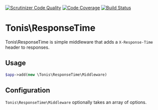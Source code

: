 [![Scrutinizer Code Quality](https://scrutinizer-ci.com/g/tonis-io/tonis/badges/quality-score.png?b=master)](https://scrutinizer-ci.com/g/tonis-io/tonis/?branch=master)
[![Code Coverage](https://scrutinizer-ci.com/g/tonis-io/tonis/badges/coverage.png?b=master)](https://scrutinizer-ci.com/g/tonis-io/tonis/?branch=master)
[![Build Status](https://scrutinizer-ci.com/g/tonis-io/tonis/badges/build.png?b=master)](https://scrutinizer-ci.com/g/tonis-io/tonis/build-status/master)

# Tonis\ResponseTime

Tonis\ResponseTime is simple middleware that adds a `X-Response-Time` header to responses.

Usage
-----

```php
$app->add(new \Tonis\ResponseTime\Middleware)
```

Configuration
-------------

`Tonis\ResponseTime\Middleware` optionally takes an array of options.


